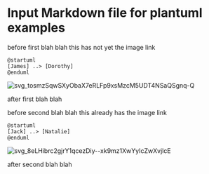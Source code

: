 # Input Markdown file for plantuml examples

before first blah blah
this has not yet the image link

[//]: # (auto_plantuml start)

```plantuml
@startuml
[James] ..> [Dorothy]
@enduml
```

![svg_tosmzSqwSXyObaX7eRLFp9xsMzcM5UDT4NSaQSgnq-Q](images/svg_tosmzSqwSXyObaX7eRLFp9xsMzcM5UDT4NSaQSgnq-Q.svg)

[//]: # (auto_plantuml end)

after first blah blah

before second blah blah
this already has the image link

[//]: # (auto_plantuml start)

```plantuml
@startuml
[Jack] ..> [Natalie]
@enduml
```

![svg_8eLHibrc2gjrY1qcezDiy--xk9mz1XwYyIcZwXvjlcE](images/svg_8eLHibrc2gjrY1qcezDiy--xk9mz1XwYyIcZwXvjlcE.svg)

[//]: # (auto_plantuml end)

after second blah blah
